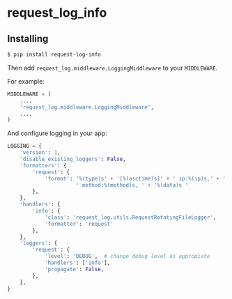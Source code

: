 # request_log_info

## Installing

```bash
$ pip install request-log-info
```

Then add ```request_log.middleware.LoggingMiddleware``` to your ```MIDDLEWARE```.

For example:

```python
MIDDLEWARE = (
    ...,   
    'request_log.middleware.LoggingMiddleware',
    ...,
)
```

And configure logging in your app:

```python
LOGGING = {
    'version': 1,
    'disable_existing_loggers': False,
    'formatters': {
        'request': {
            'format': '%(type)s' + '[%(asctime)s]' + ' ip:%(ip)s,' + ' url:%(path)s,' +
                      ' method:%(method)s, ' + '%(data)s '
        },
    },
    'handlers': {
        'info': {
            'class': 'request_log.utils.RequestRotatingFileLogger',
            'formatter': 'request'
        },
    },
    'loggers': {
        'request': {
            'level': 'DEBUG',  # change debug level as appropiate
            'handlers': ['info'],
            'propagate': False,
        },
    },
}
```
